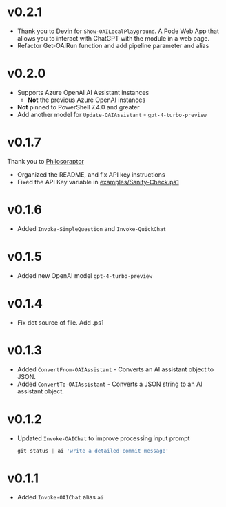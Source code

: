 # v0.2.1

- Thank you to [Devin](https://github.com/Szeraax) for `Show-OAILocalPlayground`. A Pode Web App that allows you to interact with ChatGPT with the module in a web page.
- Refactor Get-OAIRun function and add pipeline parameter and alias

# v0.2.0

- Supports Azure OpenAI AI Assistant instances
    - **Not** the previous Azure OpenAI instances
- **Not** pinned to PowerShell 7.4.0 and greater
- Add another model for `Update-OAIAssistant` - `gpt-4-turbo-preview`

# v0.1.7

Thank you to [Philosoraptor](https://github.com/asheroto)

- Organized the README, and fix API key instructions
- Fixed the API Key variable in [examples/Sanity-Check.ps1](/examples/Sanity-Check.ps1)

# v0.1.6

- Added `Invoke-SimpleQuestion` and `Invoke-QuickChat`

# v0.1.5

- Added new OpenAI model `gpt-4-turbo-preview`

# v0.1.4

- Fix dot source of file. Add .ps1

# v0.1.3

- Added `ConvertFrom-OAIAssistant` - Converts an AI assistant object to JSON.
- Added `ConvertTo-OAIAssistant` - Converts a JSON string to an AI assistant object.

# v0.1.2

- Updated `Invoke-OAIChat` to improve processing input prompt

    ```powershell
    git status | ai 'write a detailed commit message'
    ```

# v0.1.1

- Added `Invoke-OAIChat` alias `ai`